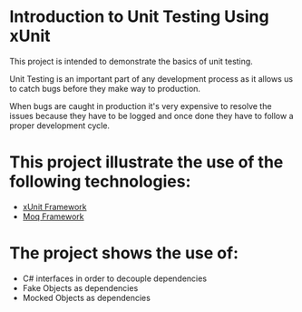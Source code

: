 # Introduction to Unit Testing Using xUnit

This project is intended to demonstrate the basics of unit testing.

Unit Testing is an important part of any development process as it allows us to catch bugs before they make way to production.

When bugs are caught in production it's very expensive to resolve the issues because they have to be logged and once done they have to follow a proper development cycle.

# This project illustrate the use of the following technologies:
- [xUnit Framework](https://xunit.net/)
- [Moq Framework](https://github.com/Moq/moq4/wiki/Quickstart)

# The project shows the use of:
 - C# interfaces in order to decouple dependencies
 - Fake Objects as dependencies
 - Mocked Objects as dependencies

